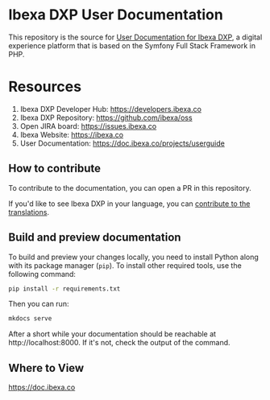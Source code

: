 # Ibexa DXP User Documentation

This repository is the source for [User Documentation for Ibexa DXP](https://doc.ibexa.co/projects/userguide/en/latest/),
a digital experience platform that is based on the Symfony Full Stack Framework in PHP.

# Resources

1. Ibexa DXP Developer Hub: https://developers.ibexa.co
1. Ibexa DXP Repository: https://github.com/ibexa/oss
1. Open JIRA board: https://issues.ibexa.co
1. Ibexa Website: https://ibexa.co
1. User Documentation: https://doc.ibexa.co/projects/userguide

## How to contribute

To contribute to the documentation, you can open a PR in this repository.

If you'd like to see Ibexa DXP in your language, you can [contribute to the translations](https://doc.ibexa.co/en/latest/resources/contributing/contribute_translations/).

## Build and preview documentation

To build and preview your changes locally, you need to install Python along with its package manager (`pip`).
To install other required tools, use the following command:

```bash
pip install -r requirements.txt
```

Then you can run:

```bash
mkdocs serve
```

After a short while your documentation should be reachable at http://localhost:8000.
If it's not, check the output of the command.

## Where to View

https://doc.ibexa.co
